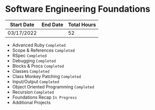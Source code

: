 # Software Engineering Foundations

| Start Date | End Date | Total Hours |
| ---------- | -------- | ----------- |
| 03/17/2022 |          | 52          |

- Advanced Ruby `Completed`
- Scope & References `Completed`
- RSpec `Completed`
- Debugging `Completed`
- Blocks & Procs `Completed`
- Classes `Completed`
- Class Monkey Patching `Completed`
- Input/Output `Completed`
- Object Oriented Programming `Completed`
- Recursion `Completed`
- Foundations Recap `In Progress`
- Additional Projects
